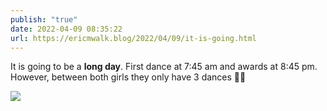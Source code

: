 ```yaml
---
publish: "true"
date: 2022-04-09 08:35:22
url: https://ericmwalk.blog/2022/04/09/it-is-going.html
---
```


It is going to be a **long day**. First dance at 7:45 am and awards at 8:45 pm. However, between both girls they only have 3 dances 😵‍💫


![](https://ericmwalk.blog/uploads/2022/aeb619e3db.jpg)